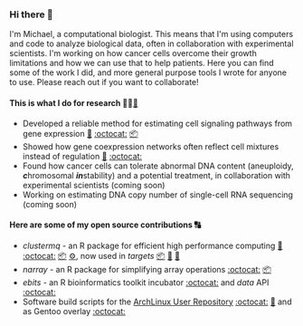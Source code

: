 ### Hi there 👋

I'm Michael, a computational biologist. This means that I'm using computers and code to analyze biological data, often in collaboration with experimental scientists. I'm working on how cancer cells overcome their growth limitations and how we can use that to help patients. Here you can find some of the work I did, and more general purpose tools I wrote for anyone to use. Please reach out if you want to collaborate!

#### This is what I do for research 👨‍🔬[🔗](https://scholar.google.com/citations?user=z6mKdjAAAAAJ&hl=en)

* Developed a reliable method for estimating cell signaling pathways from gene expression [📰](https://www.nature.com/articles/s41467-017-02391-6) [:octocat:](https://github.com/saezlab/footprints) [📦](http://bioconductor.org/packages/release/bioc/html/progeny.html)
* Showed how gene coexpression networks often reflect cell mixtures instead of regulation [📰](https://eriba.umcg.nl/wp-content/uploads/2021/07/Foijer-2019-10-23-Biochim-Biophys-Acta-Gene-Regul-Mech.pdf) [:octocat:](https://github.com/mschubert/GRN-aneup-purity)
* Found how cancer cells can tolerate abnormal DNA content (aneuploidy, ***c***hromosomal ***in***stability) and a potential treatment, in collaboration with experimental scientists (coming soon)
* Working on estimating DNA copy number of single-cell RNA sequencing (coming soon)

#### Here are some of my open source contributions 🔠

* *clustermq* - an R package for efficient high performance computing [📰](https://academic.oup.com/bioinformatics/article/35/21/4493/5499081) [:octocat:](https://github.com/mschubert/clustermq) [📦](https://cran.r-project.org/package=clustermq) [:gear:](https://github.com/mschubert/clustermq-performance), now used in *targets* [📦](https://github.com/ropensci/targets) [📖](https://books.ropensci.org/targets/) [🧔](https://github.com/wlandau)
* *narray* - an R package for simplifying array operations [:octocat:](https://github.com/mschubert/narray)  [📦](https://cran.r-project.org/package=narray)
* *ebits* - an R bioinformatics toolkit incubator [:octocat:](https://github.com/mschubert/ebits) and *data* API [:octocat:](https://github.com/mschubert/data)
* Software build scripts for the [ArchLinux User Repository](https://aur.archlinux.org/) [:octocat:](https://github.com/mschubert/PKGBUILDs) [🔗](https://aur.archlinux.org/packages/?K=mschu&SeB=m) and as Gentoo overlay [:octocat:](https://github.com/mschubert/overlay)

<!--
**mschubert/mschubert** is a ✨ _special_ ✨ repository because its `README.md` (this file) appears on your GitHub profile.

Here are some ideas to get you started:

- 🔭 I’m currently working on ...
- 🌱 I’m currently learning ...
- 👯 I’m looking to collaborate on ...
- 🤔 I’m looking for help with ...
- 💬 Ask me about ...
- 📫 How to reach me: ...
- 😄 Pronouns: ...
- ⚡ Fun fact: ...
-->
